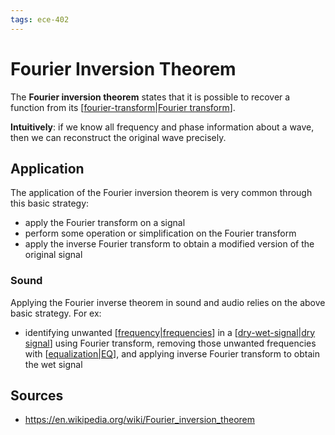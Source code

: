 ```yaml
---
tags: ece-402
---
```


# Fourier Inversion Theorem

The **Fourier inversion theorem** states that it is possible to recover a function from its [[fourier-transform|Fourier transform]].

**Intuitively**: if we know all frequency and phase information about a wave, then we can reconstruct the original wave precisely.

## Application

The application of the Fourier inversion theorem is very common through this basic strategy:

- apply the Fourier transform on a signal
- perform some operation or simplification on the Fourier transform
- apply the inverse Fourier transform to obtain a modified version of the original signal

### Sound

Applying the Fourier inverse theorem in sound and audio relies on the above basic strategy. For ex:

- identifying unwanted [[frequency|frequencies]] in a [[dry-wet-signal|dry signal]] using Fourier transform, removing those unwanted frequencies with [[equalization|EQ]], and applying inverse Fourier transform to obtain the wet signal

## Sources

- <https://en.wikipedia.org/wiki/Fourier_inversion_theorem>

[//begin]: # "Autogenerated link references for markdown compatibility"
[fourier-transform|Fourier transform]: fourier-transform "Fourier Transform"
[frequency|frequencies]: frequency "Frequency"
[dry-wet-signal|dry signal]: dry-wet-signal "Dry/wet signal"
[equalization|EQ]: equalization "Equalization (EQ)"
[//end]: # "Autogenerated link references"